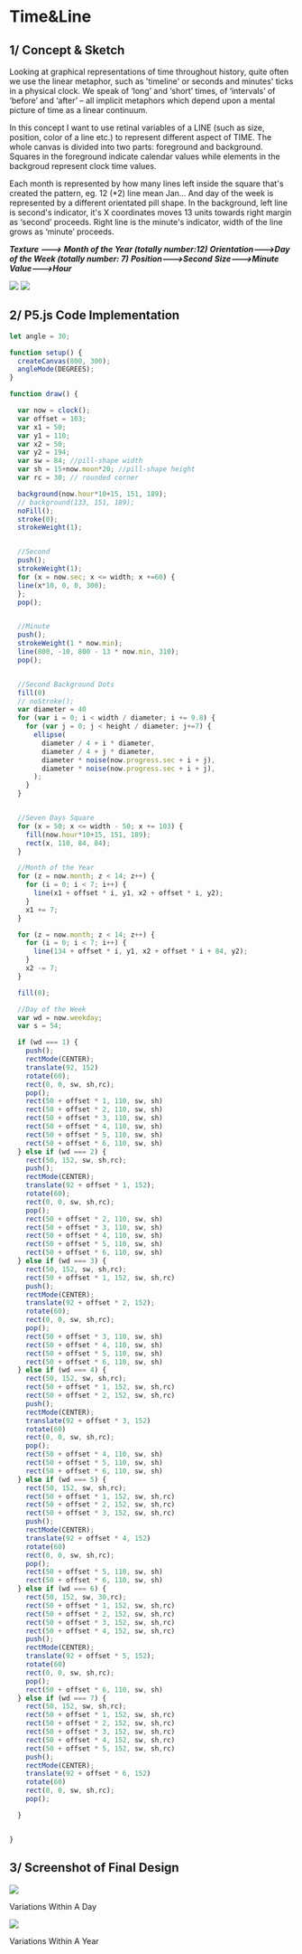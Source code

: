 # Time&Line

## 1/ Concept & Sketch

Looking at graphical representations of time throughout history, quite often we use the linear metaphor, such as 'timeline' or seconds and minutes' ticks in a physical clock. We speak of ‘long’ and ‘short’ times, of ‘intervals’ of ‘before’ and ‘after’ – all implicit metaphors which depend upon a mental picture of time as a linear continuum.

In this concept I want to use retinal variables of a LINE (such as size, position, color of a line etc.) to represent different aspect of TIME. The whole canvas is divided into two parts: foreground and background. Squares in the foreground indicate calendar values while elements in the backgroud represent clock time values.

Each month is represented by how many lines left inside the square that's created the pattern, eg. 12 (*2) line mean Jan... And day of the week is represented by a different orientated pill shape. In the background, left line is second's indicator, it's X coordinates moves 13 units towards right margin as ‘second’ proceeds. Right line is the minute's indicator, width of the line grows as ‘minute’ proceeds. 

***Texture ---> Month of the Year (totally number:12)***
***Orientation--->Day of the Week (totally number: 7)***
***Position--->Second***
***Size--->Minute***
***Value--->Hour***

![](HandSketch.jpg)
![](HybridSketch.jpg)



## 2/ P5.js Code Implementation

```Javascript
let angle = 30;

function setup() {
  createCanvas(800, 300);
  angleMode(DEGREES);
}

function draw() {

  var now = clock();
  var offset = 103;
  var x1 = 50;
  var y1 = 110;
  var x2 = 50;
  var y2 = 194;
  var sw = 84; //pill-shape width
  var sh = 15+now.moon*20; //pill-shape height
  var rc = 30; // rounded corner

  background(now.hour*10+15, 151, 189);
  // background(133, 151, 189);
  noFill();
  stroke(0);
  strokeWeight(1);


  //Second
  push();
  strokeWeight(1);
  for (x = now.sec; x <= width; x +=60) {
  line(x*10, 0, 0, 300);
  };
  pop();


  //Minute
  push();
  strokeWeight(1 * now.min);
  line(800, -10, 800 - 13 * now.min, 310);
  pop();


  //Second Background Dots
  fill(0)
  // noStroke();
  var diameter = 40
  for (var i = 0; i < width / diameter; i += 9.8) {
    for (var j = 0; j < height / diameter; j+=7) {
      ellipse(
        diameter / 4 + i * diameter,
        diameter / 4 + j * diameter,
        diameter * noise(now.progress.sec + i + j),
        diameter * noise(now.progress.sec + i + j),
      );
    }
  }


  //Seven Days Square 
  for (x = 50; x <= width - 50; x += 103) {
    fill(now.hour*10+15, 151, 189);
    rect(x, 110, 84, 84);
  }

  //Month of the Year 
  for (z = now.month; z < 14; z++) {
    for (i = 0; i < 7; i++) {
      line(x1 + offset * i, y1, x2 + offset * i, y2);
    }
    x1 += 7;
  }

  for (z = now.month; z < 14; z++) {
    for (i = 0; i < 7; i++) {
      line(134 + offset * i, y1, x2 + offset * i + 84, y2);
    }
    x2 -= 7;
  }

  fill(0);

  //Day of the Week 
  var wd = now.weekday;
  var s = 54;

  if (wd === 1) {
    push();
    rectMode(CENTER);
    translate(92, 152)
    rotate(60);
    rect(0, 0, sw, sh,rc);
    pop();
    rect(50 + offset * 1, 110, sw, sh)
    rect(50 + offset * 2, 110, sw, sh)
    rect(50 + offset * 3, 110, sw, sh)
    rect(50 + offset * 4, 110, sw, sh)
    rect(50 + offset * 5, 110, sw, sh)
    rect(50 + offset * 6, 110, sw, sh)
  } else if (wd === 2) {
    rect(50, 152, sw, sh,rc);
    push();
    rectMode(CENTER);
    translate(92 + offset * 1, 152);
    rotate(60);
    rect(0, 0, sw, sh,rc);
    pop();
    rect(50 + offset * 2, 110, sw, sh)
    rect(50 + offset * 3, 110, sw, sh)
    rect(50 + offset * 4, 110, sw, sh)
    rect(50 + offset * 5, 110, sw, sh)
    rect(50 + offset * 6, 110, sw, sh)
  } else if (wd === 3) {
    rect(50, 152, sw, sh,rc);
    rect(50 + offset * 1, 152, sw, sh,rc)
    push();
    rectMode(CENTER);
    translate(92 + offset * 2, 152);
    rotate(60);
    rect(0, 0, sw, sh,rc);
    pop();
    rect(50 + offset * 3, 110, sw, sh)
    rect(50 + offset * 4, 110, sw, sh)
    rect(50 + offset * 5, 110, sw, sh)
    rect(50 + offset * 6, 110, sw, sh)
  } else if (wd === 4) {
    rect(50, 152, sw, sh,rc);
    rect(50 + offset * 1, 152, sw, sh,rc)
    rect(50 + offset * 2, 152, sw, sh,rc)
    push();
    rectMode(CENTER);
    translate(92 + offset * 3, 152)
    rotate(60)
    rect(0, 0, sw, sh,rc);
    pop();
    rect(50 + offset * 4, 110, sw, sh)
    rect(50 + offset * 5, 110, sw, sh)
    rect(50 + offset * 6, 110, sw, sh)
  } else if (wd === 5) {
    rect(50, 152, sw, sh,rc);
    rect(50 + offset * 1, 152, sw, sh,rc)
    rect(50 + offset * 2, 152, sw, sh,rc)
    rect(50 + offset * 3, 152, sw, sh,rc)
    push();
    rectMode(CENTER);
    translate(92 + offset * 4, 152)
    rotate(60)
    rect(0, 0, sw, sh,rc);
    pop();
    rect(50 + offset * 5, 110, sw, sh)
    rect(50 + offset * 6, 110, sw, sh)
  } else if (wd === 6) {
    rect(50, 152, sw, 30,rc);
    rect(50 + offset * 1, 152, sw, sh,rc)
    rect(50 + offset * 2, 152, sw, sh,rc)
    rect(50 + offset * 3, 152, sw, sh,rc)
    rect(50 + offset * 4, 152, sw, sh,rc)
    push();
    rectMode(CENTER);
    translate(92 + offset * 5, 152);
    rotate(60)
    rect(0, 0, sw, sh,rc);
    pop();
    rect(50 + offset * 6, 110, sw, sh)
  } else if (wd === 7) {
    rect(50, 152, sw, sh,rc);
    rect(50 + offset * 1, 152, sw, sh,rc)
    rect(50 + offset * 2, 152, sw, sh,rc)
    rect(50 + offset * 3, 152, sw, sh,rc)
    rect(50 + offset * 4, 152, sw, sh,rc)
    rect(50 + offset * 5, 152, sw, sh,rc)
    push();
    rectMode(CENTER);
    translate(92 + offset * 6, 152)
    rotate(60)
    rect(0, 0, sw, sh,rc);
    pop();

  }


}
```

## 3/ Screenshot of Final Design
![](ScreenShotDifferencesWithinDay.jpg)

Variations Within A Day

![](ScreenShotDifferencesWithinYear.jpg)

Variations Within A Year

